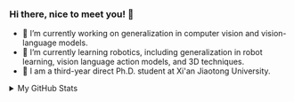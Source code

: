 ### Hi there, nice to meet you! 👋 

- 🔭 I’m currently working on generalization in computer vision and vision-language models.
- 🌱 I’m currently learning robotics, including generalization in robot learning, vision language action models, and 3D techniques.
- 🏫 I am a third-year direct Ph.D. student at Xi'an Jiaotong University.

<details>
  <summary>My GitHub Stats</summary>
  <be>
  
<div align="left">
<img src="https://github-readme-stats.vercel.app/api?username=BaiShuanghao&show_icons=true&count_private=true&hide_border=true&show=prs_merged&rank_icon=github" align="center" />
<img src="https://github-readme-stats.vercel.app/api/top-langs/?username=BaiShuanghao&show_icons=true&count_private=true&layout=donut&hide_border=true" align="center" />
</div>  

</details>


<!--
**BaiShuanghao/Bai-s-Welcome** is a ✨ _special_ ✨ repository because its `README.md` (this file) appears on your GitHub profile.

Related source is copied from: https://github.com/yfzhang114/yfzhang114/tree/main

Here are some ideas to get you started:

- 🔭 I’m currently working on ...
- 🌱 I’m currently learning ...
- 👯 I’m looking to collaborate on ...
- 🤔 I’m looking for help with ...
- 💬 Ask me about ...
- 📫 How to reach me: ...
- 😄 Pronouns: ...
- ⚡ Fun fact: ...
-->
